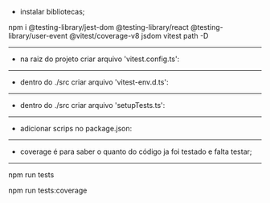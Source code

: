 - instalar bibliotecas;

npm i @testing-library/jest-dom @testing-library/react @testing-library/user-event @vitest/coverage-v8 jsdom vitest path -D

-------------------------------------------

- na raiz do projeto criar arquivo 'vitest.config.ts':

-------------------------------------------

- dentro do ./src criar arquivo 'vitest-env.d.ts':

-----------------------------------------

- dentro do ./src criar arquivo 'setupTests.ts':

-------------------------------------------

- adicionar scrips no package.json:

--------------------------------------------
- coverage é para saber o quanto do código ja foi testado e falta testar;

--------------------------------------------

npm run tests

npm run tests:coverage
